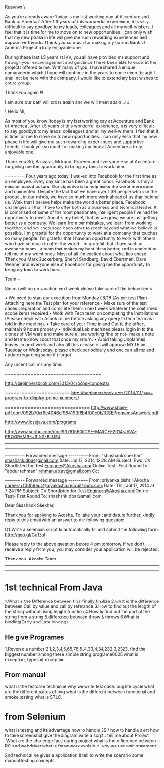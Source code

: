 Reavnvn
\

As you’re already aware ‘today is my last working day at Accenture and Bank of America’. After  1.5 years of this wonderful experience, it is very difficult to say goodbye to my leads, colleagues and all my well-wishers. I feel that it is time for me to move on to new opportunities. I can only wish that my new phase in life will give me such rewarding experiences and supportive friends. Thank you so much for making my time at Bank of America Project a truly enjoyable one.

During these last 1.5 years at IVV,  you all have provided me support and through your encouragement and guidance I have been able to excel at the projects offered to me. With many of you, I have shared a unique camaraderie which I hope will continue in the years to come even though I shall not be here with the company. I would like to extend my best wishes to entire group.

Thank you again !!!

I am sure our path will cross again and we will meet again. J J


\\
Hello All,

As most of you know ‘today is my last working day at Accenture and Bank of America’. After  1.5 years of this wonderful experience, it is very difficult to say goodbye to my leads, colleagues and all my well-wishers. I feel that it is time for me to move on to new opportunities. I can only wish that my new phase in life will give me such rewarding experiences and supportive friends. Thank you so much for making my time at Accenture a truly enjoyable one.

Thank you Sri, Basvaraj, Mukund, Praveen and everyone else at Accenture for giving me the opportunity to bring my best to work here.


=======
Four years ago today, I walked into Facebook for the first time as an employee. Every day since has been a great honor. Facebook is truly a mission based culture. Our objective is to help make the world more open and connected. Despite the fact that we have over 1.3B people who use the product, in our minds, we have so much more work ahead of us than behind us. Work that I believe helps make the world a better place.
Facebook challenges all that I have to offer both as a business and technical leader. It is comprised of some of the most passionate, intelligent people I've had the opportunity to meet. And it is my belief, that as we grow, we are just getting better as a company. We learn from our mistakes, we learn from working together, and we encourage each other to reach beyond what we believe is possible.
I'm grateful for the opportunity to work at a company that touches so many people. I'm grateful that I have an opportunity to work with others who have so much to offer the world. I'm grateful that I have such an awesome team - a team that makes my best ideas better, and is unafraid to tell me of my worst ones. Most of all I'm excited about what lies ahead.
Thank you Mark Zuckerberg, Sheryl Sandberg, David Ebersman, Dave Wehner and everyone else at Facebook for giving me the opportunity to bring my best to work here.





Team –

Since i will be on vacation next week please take care of the below items

•	We need to start our execution from Monday 08/18 (As per test Plan) – Attaching here the Test plan for your reference
•	Make sure of the test cases preparation and complete them in next week whatever the confirmed scope items received
•	Work with Tech team on completing the installations (Please check with Ashok or me before asking any query to tech team as i told in the meeting).
•	Take care of your Time in and Out to the office, maintain 9 hours properly
•	Individual Lab machines please login in to the clones of VM ware and make sure all are working fine or not- make a note and let me know about that once my return.
•	Avoid taking Unplanned leaves on next week and also till this release
•	I will approve MYTE on Tuesday or Wednesday, please check periodically and one can all me and update regarding same if i forgot.

Any urgent call me any time.

==================================


http://beginnersbook.com/2013/04/oops-concepts/

=======================
http://beginnersbook.com/2014/01/java-program-to-display-prime-numbers/

==============================
http://www.share-pdf.com/092b70af6e4046df964193f8b4f00c0b/ICSEProgramsAnswers.pdf

http://www.icsejava.com/programs

http://www.scribd.com/doc/93761560/ICSE-MARCH-2014-JAVA-PROGRAMS-USING-BLUEJ



--------------------------------------------------------
--------------------------------------------------------
---------- Forwarded message ----------
From: "shashank shekhar" <shashank.dba@gmail.com>
Date: Jul 18, 2014 12:28 AM
Subject: Fwd: CV Shortlisted for Test Engineer@Akosha.com|Online Test- First Round
To: "abdur rehman" <rehman.ab.av@gmail.com>
Cc:



---------- Forwarded message ----------
From: priyanka bisht | Akosha <careers+f30h9eus@myakosha.recruiterbox.com>
Date: Thu, Jul 17, 2014 at 7:24 PM
Subject: CV Shortlisted for Test Engineer@Akosha.com|Online Test- First Round
To: shashank.dba@gmail.com


Dear Shashank Shekhar,

Thank you for applying to Akosha. To take your candidature further, kindly reply to this email with an answer to the following question:

Q1.Write a selenium script to automatically fill and submit the following form:
http://goo.gl/Gu1Zol

Please reply to the above question before 4 pm tomorrow. If we don't receive a reply from you, you may consider your application will be rejected.

Thank you.
Akosha Team


-----------------------------------------------
-----------------------------------------------

1st technical
From Java 
=============
1.What is the Difference between final,finally,finalize
2.what is the difference between Call by value and call by referance
3.How to find out the length of the string without using length function
4.How to find out the part of the string from a string
5.difference between throw & throws
6.What is binding(Early and Late binding)

He give Programes 
-----------------------------------
1.Reverse a number
2.1,2,3,4,5,65,76,5,,4,33,4,34,232,3,2323,
find the biggest number among these
simple string programe002E
what is exception, types of exception

From manual
----------------------------------
what is the testcase technique
why we write test case.
bug life cycle
what are the different status of bug
what is the different between functional and smoke testing 
what is STLC.

from Selenium
=======================================
what is testng and its advantage
how to handle SSl/
how to handle alert
how to take screenshot 
give the diagram write a scrpt..
tell me about Project .What are the challenge face during project
what is the difference between RC and webdriver
what is freamwork explain it.
why we use wait statement.

2nd technical
he gives a application & tell to write the scenario
some manual testing concepts.
